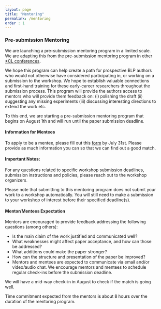 ```yaml
---
layout: page
title: "Mentoring"
permalink: /mentoring
order : 1
---
```



<h3 id="pre-submission-mentoring">Pre-submission Mentoring</h3>
<p>We are launching a pre-submission mentoring program in a limited scale. We are adapting this from the pre-submission mentoring program in other <a href="https://2022.naacl.org/calls/workshop-mentoring" target="_blank">*CL conferences</a>.</p>

<p>We hope this program can help create a path for prospective BLP authors who would not otherwise have considered participating in, or working on a submission to the workshop. We hope to establish valuable connections and first-hand training for these early-career researchers throughout the submission process. This program will provide the authors access to mentors who will provide them feedback on: (i) polishing the draft (ii) suggesting any missing experiments (iii) discussing interesting directions to extend the work etc.</p>

<p>To this end, we are starting a pre-submission mentoring program that begins on August 1th and will run until the paper submission deadline.</p>

<h4 id="information-for-mentees">Information for Mentees</h4>
<p>To apply to be a mentee, please fill out this <a href="https://forms.gle/hYReTeaYmH644ZNd9" target="_blank">form</a> by July 31st. Please provide as much information you can so that we can find out a good match.</p>

<h4 id="important-notes">Important Notes:</h4>
<p>For any questions related to specific workshop submission deadlines, submission instructions and policies, please reach out to the workshop organizers.</p>

<p>Please note that submitting to this mentoring program does not submit your work to a workshop automatically. You will still need to make a submission to your workshop of interest before their specified deadline(s).</p>

<h4 id="mentormentees-expectation">Mentor/Mentees Expectation</h4>
<p>Mentors are encouraged to provide feedback addressing the following questions (among others):</p>
<ul>
  <li>Is the main claim of the work justified and communicated well?</li>
  <li>What weaknesses might affect paper acceptance, and how can those be addressed?</li>
  <li>What additions could make the paper stronger?</li>
  <li>How can the structure and presentation of the paper be improved?</li>
  <li>Mentors and mentees are expected to communicate via email and/or video/audio chat. We encourage mentors and mentees to schedule regular check-ins before the submission deadline.</li>
</ul>

<p>We will have a mid-way check-in in August to check if the match is going well.</p>

<p>Time commitment expected from the mentors is about 8 hours over the duration of the mentoring program.</p>


